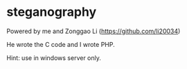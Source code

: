 # steganography

Powered by me and Zonggao Li (https://github.com/li20034)

He wrote the C code and I wrote PHP.

Hint: use in windows server only. 
